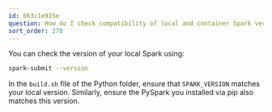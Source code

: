 ```yaml
---
id: 663c1e915e
question: How do I check compatibility of local and container Spark versions?
sort_order: 270
---
```


You can check the version of your local Spark using:

```bash
spark-submit --version
```

In the `build.sh` file of the Python folder, ensure that `SPARK_VERSION` matches your local version. Similarly, ensure the PySpark you installed via pip also matches this version.